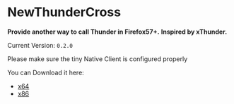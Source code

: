 # NewThunderCross

__Provide another way to call Thunder in Firefox57+.__
__Inspired by xThunder.__

Current Version: `0.2.0`

Please make sure the tiny Native Client is configured properly

You can Download it here:
* [x64](https://github.com/yhnmj6666/NewThunderCross/releases/download/v0.2.0/ThunderCross_x64.exe)
* [x86](https://github.com/yhnmj6666/NewThunderCross/releases/download/v0.2.0/ThunderCross_x86.exe)